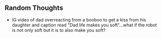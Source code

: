 ## Random Thoughts
- IG video of dad overreacting from a booboo to get a kiss from his daughter and caption read "Dad life makes you soft"...what if the robot is not only soft but it is to also make you soft?